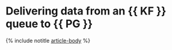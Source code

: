 # Delivering data from an {{ KF }} queue to {{ PG }}

{% include notitle [article-body](../../_tutorials/dataplatform/datatransfer/mkf-to-mpg.md) %}
